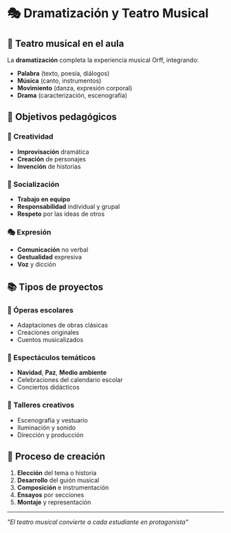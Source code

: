 # 🎭 Dramatización y Teatro Musical

## 🎪 Teatro musical en el aula

La **dramatización** completa la experiencia musical Orff, integrando:

- **Palabra** (texto, poesía, diálogos)
- **Música** (canto, instrumentos)
- **Movimiento** (danza, expresión corporal)
- **Drama** (caracterización, escenografía)

## 🎯 Objetivos pedagógicos

### 🎨 Creatividad
- **Improvisación** dramática
- **Creación** de personajes
- **Invención** de historias

### 🤝 Socialización
- **Trabajo en equipo**
- **Responsabilidad** individual y grupal
- **Respeto** por las ideas de otros

### 🎭 Expresión
- **Comunicación** no verbal
- **Gestualidad** expresiva
- **Voz** y dicción

## 📚 Tipos de proyectos

### 🎼 Óperas escolares
- Adaptaciones de obras clásicas
- Creaciones originales
- Cuentos musicalizados

### 🎪 Espectáculos temáticos
- **Navidad**, **Paz**, **Medio ambiente**
- Celebraciones del calendario escolar
- Conciertos didácticos

### 🎨 Talleres creativos
- Escenografía y vestuario
- Iluminación y sonido
- Dirección y producción

## 🎯 Proceso de creación

1. **Elección** del tema o historia
2. **Desarrollo** del guión musical
3. **Composición** e instrumentación
4. **Ensayos** por secciones
5. **Montaje** y representación

---
*"El teatro musical convierte a cada estudiante en protagonista"*